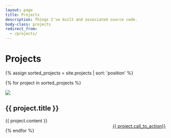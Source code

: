 ```yaml
---
layout: page
title: Projects
description: Things I've built and associated source code.
body-class: projects
redirect_from:
  - /projects/
---
```


# Projects

{% assign sorted_projects = site.projects | sort: 'position' %}

{% for project in sorted_projects %}

<div>
<img src='http://ecx.images-amazon.com/images/I/21-leKb-zsL._SL500_AA300_.png' class='iconDetails'>

<h2 class='projectTitle'>{{ project.title }}</h2>
<div style="font-size:1em">{{ project.content }}</div>
<a href="{{ project.view_url }}" class="call-to-action" style="float:right;font-size:1em">{{ project.call_to_action}}</a>

</div>




{% endfor %}


